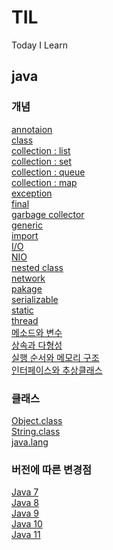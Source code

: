 # TIL
Today I Learn

## java
### 개념
[annotaion](https://github.com/ohsuha/TIL/blob/master/java/annotaion.md)<br>
[class](https://github.com/ohsuha/TIL/blob/master/java/class.md)<br>
[collection : list](#)<br>
[collection : set](#)<br>
[collection : queue](#)<br>
[collection : map](#)<br>
[exception](https://github.com/ohsuha/TIL/blob/master/java/exception.md)<br>
[final](https://github.com/ohsuha/TIL/blob/master/java/final.md)<br>
[garbage collector](https://github.com/ohsuha/TIL/blob/master/java/garbage%20collector.md)<br>
[generic](https://github.com/ohsuha/TIL/blob/master/java/generic.md)<br>
[import](https://github.com/ohsuha/TIL/blob/master/java/import.md)<br>
[I/O](https://github.com/ohsuha/TIL/blob/master/java/IO.md)<br>
[NIO](#)<br>
[nested class](https://github.com/ohsuha/TIL/blob/master/java/nested%20class.md)<br>
[network](#)<br>
[pakage](https://github.com/ohsuha/TIL/blob/master/java/pakage.md)<br>
[serializable](#)<br>
[static](https://github.com/ohsuha/TIL/blob/master/java/static.md)<br>
[thread](https://github.com/ohsuha/TIL/blob/master/java/thread.md)<br>
[메소드와 변수](https://github.com/ohsuha/TIL/blob/master/java/%EB%A9%94%EC%86%8C%EB%93%9C%EC%99%80%20%EB%B3%80%EC%88%98.md) <br>
[상속과 다형성](https://github.com/ohsuha/TIL/blob/master/java/%EC%83%81%EC%86%8D%EA%B3%BC%20%EB%8B%A4%ED%98%95%EC%84%B1.md)<br>
[실행 순서와 메모리 구조](https://github.com/ohsuha/TIL/blob/master/java/%EC%8B%A4%ED%96%89%20%EC%88%9C%EC%84%9C%EC%99%80%20%EB%A9%94%EB%AA%A8%EB%A6%AC%20%EA%B5%AC%EC%A1%B0.md)<br>
[인터페이스와 추상클래스](https://github.com/ohsuha/TIL/blob/master/java/%EC%9D%B8%ED%84%B0%ED%8E%98%EC%9D%B4%EC%8A%A4%EC%99%80%20%EC%B6%94%EC%83%81%ED%81%B4%EB%9E%98%EC%8A%A4.md)<br>

### 클래스
[Object.class](https://github.com/ohsuha/TIL/blob/master/java/Object.class.md)<br>
[String.class](https://github.com/ohsuha/TIL/blob/master/java/String.class.md)<br>
[java.lang](https://github.com/ohsuha/TIL/blob/master/java/java.lang.md)<br>

### 버전에 따른 변경점
[Java 7](#)<br>
[Java 8](#)<br>
[Java 9](#)<br>
[Java 10](#)<br>
[Java 11](#)<br>